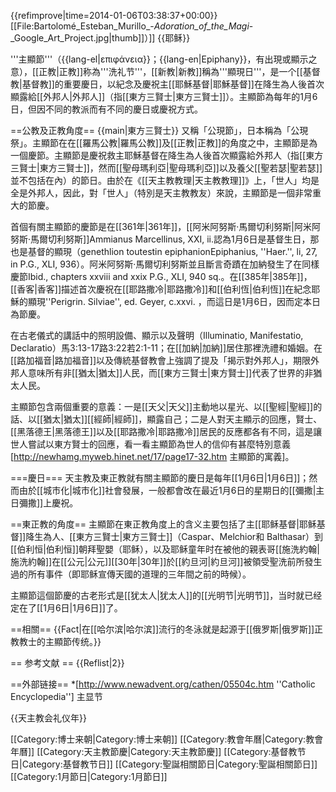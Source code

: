 {{refimprove|time=2014-01-06T03:38:37+00:00}}
[[File:Bartolomé_Esteban_Murillo_-_Adoration_of_the_Magi_-_Google_Art_Project.jpg|thumb]]）]]
{{耶稣}}

'''主顯節'''（{{lang-el|επιφάνεια}}；{{lang-en|Epiphany}}，有出現或顯示之意），[[正教|正教]]称為'''洗礼节'''，[[新教|新教]]稱為'''顯現日'''，是一个[[基督教|基督教]]的重要慶日，以紀念及慶祝主[[耶穌基督|耶穌基督]]在降生為人後首次顯露給[[外邦人|外邦人]]（指[[東方三賢士|東方三賢士]]）。主顯節為每年的1月6日，但因不同的教派而有不同的慶日或慶祝方式。

==公教及正教角度==
{{main|東方三賢士}}
又稱「公現節」，日本稱為「公現祭」。主顯節在在[[羅馬公教|羅馬公教]]及[[正教|正教]]的角度之中，主顯節是為一個慶節。主顯節是慶祝救主耶穌基督在降生為人後首次顯露給外邦人（指[[東方三賢士|東方三賢士]]，然而[[聖母瑪利亞|聖母瑪利亞]]以及養父[[聖若瑟|聖若瑟]]並不包括在內）的節日。由於在《[[天主教教理|天主教教理]]》上，「世人」均是全是外邦人，因此，對「世人」（特別是天主教教友）來說，主顯節是一個非常重大的節慶。

首個有關主顯節的慶節是在[[361年|361年]]，[[阿米阿努斯·馬爾切利努斯|阿米阿努斯·馬爾切利努斯]]<ref>Ammianus Marcellinus, XXI, ii.</ref>認為1月6日是基督生日，那也是基督的顯現（genethlion toutestin epiphanion<ref>Epiphanius, ''Haer.'', li, 27, in P.G., XLI, 936</ref>）。阿米阿努斯·馬爾切利努斯並且斷言奇蹟在加納發生了在同樣慶節<ref>Ibid., chapters xxviii and xxix P.G., XLI, 940 sq.</ref>。在[[385年|385年]]，[[香客|香客]]描述首次慶祝在[[耶路撒冷|耶路撒冷]]和[[伯利恆|伯利恆]]在紀念耶穌的顯現<ref>''Perigrin. Silviae'', ed. Geyer, c.xxvi. </ref>，而這日是1月6日，因而定本日為節慶。

在古老儀式的講話中的照明設備、顯示以及聲明（Illuminatio, Manifestatio, Declaratio）<ref>馬3:13-17</ref><ref>路3:22</ref><ref>若2:1-11</ref>；在[[加納|加納]]居住那裡洗禮和婚姻。在[[路加福音|路加福音]]以及傳統基督教會上強調了提及「揭示對外邦人」，期限外邦人意味所有非[[猶太|猶太]]人民，而[[東方三賢士|東方賢士]]代表了世界的非猶太人民。

主顯節包含兩個重要的意義：一是[[天父|天父]]主動地以星光、以[[聖經|聖經]]的話、以[[猶太|猶太]][[經師|經師]]，顯露自己；二是人對天主顯示的回應，賢士、[[黑落德王|黑落德王]]以及[[耶路撒冷|耶路撒冷]]居民的反應都各有不同，這是讓世人嘗試以東方賢士的回應，看一看主顯節為世人的信仰有甚麼特別意義<ref>[http://newhamg.myweb.hinet.net/17/page17-32.htm 主顯節的寓義]</ref>。

===慶日===
天主教及東正教就有關主顯節的慶日是每年[[1月6日|1月6日]]；然而由於[[城市化|城市化]]社會發展，一般都會改在最近1月6日的星期日的[[彌撒|主日彌撒]]上慶祝。

==東正教的角度==
主顯節在東正教角度上的含义主要包括了主[[耶稣基督|耶稣基督]]降生為人、[[東方三賢士|東方三賢士]]（Caspar、Melchior和 Balthasar）到[[伯利恒|伯利恒]]朝拜聖嬰（耶稣），以及耶稣童年时在被他的親表哥[[施洗約翰|施洗約翰]]在[[公元|公元]][[30年|30年]]於[[約旦河|約旦河]]被領受聖洗前所發生過的所有事件（即耶稣宣傳天國的道理的三年間之前的時候）。

主顯節這個節慶的古老形式是[[犹太人|犹太人]]的[[光明节|光明节]]，当时就已经定在了[[1月6日|1月6日]]了。

==相關==
{{Fact|在[[哈尔滨|哈尔滨]]流行的冬泳就是起源于[[俄罗斯|俄罗斯]]正教教士的主顯節传统。}}

== 参考文献 ==
{{Reflist|2}}

==外部链接==
*[http://www.newadvent.org/cathen/05504c.htm ''Catholic Encyclopedia''] 主显节

{{天主教会礼仪年}}

[[Category:博士来朝|Category:博士来朝]]
[[Category:教會年曆|Category:教會年曆]]
[[Category:天主教節慶|Category:天主教節慶]]
[[Category:基督教节日|Category:基督教节日]]
[[Category:聖誕相關節日|Category:聖誕相關節日]]
[[Category:1月節日|Category:1月節日]]